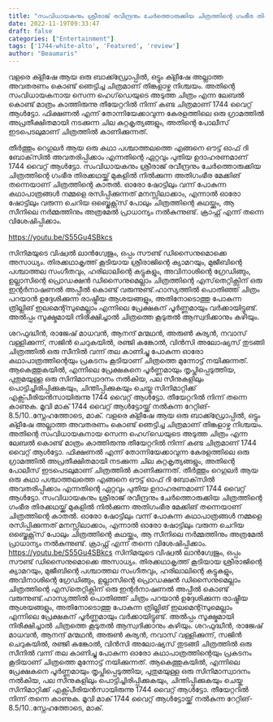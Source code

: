 ```yaml
---
title: "സംവിധായകനും ശ്രീരാജ് രവീന്ദ്രനും ചേർത്തൊരുക്കിയ ചിത്രത്തിന്റെ ഗംഭീര തിരക്കഥയ്ക്ക് മുകളിൽ നിൽക്കുന്ന മേക്കിങ്"
date: 2022-11-19T09:33:47
draft: false
categories: ["Entertainment"]
tags: ['1744-white-alto', 'Featured', 'review']
author: "Beaumaris"
---
```


വളരെ ക്ളീഷേ ആയ ഒരു ബാക്ക്ഡ്രോപ്പിൽ, ഒട്ടും ക്ളീഷേ അല്ലാത്ത അവതരണം കൊണ്ട് ഞെട്ടിച്ച ചിത്രമാണ് തിങ്കളാഴ്ച നിശ്ചയം. അതിന്റെ സംവിധായകനായ സെന്ന ഹെഗ്‌ഡെയുടെ അടുത്ത ചിത്രം എന്ന ലേബൽ കൊണ്ട് മാത്രം കാത്തിരുന്നു തീയേറ്ററിൽ നിന്ന് കണ്ട ചിത്രമാണ് 1744 വൈറ്റ് ആൾട്ടോ. ഫിക്ഷണൽ എന്ന് തോന്നിയേക്കാവുന്ന കേരളത്തിലെ ഒരു ഗ്രാമത്തിൽ അപ്രതീക്ഷിതമായി നടക്കുന്ന ചില കുറ്റകൃത്യങ്ങളും, അതിന്റെ പോലീസ് ഇടപെടലുമാണ് ചിത്രത്തിൽ കാണിക്കുന്നത്.

തീർത്തും റെഗുലർ ആയ ഒരു കഥാ പശ്ചാത്തലത്തെ എങ്ങനെ ഔട്ട് ഓഫ് ദി ബോക്‌സിൽ അവതരിപ്പിക്കാം എന്നതിന്റെ ഏറ്റവും പുതിയ ഉദാഹരണമാണ് 1744 വൈറ്റ് ആൾട്ടോ. സംവിധായകനും ശ്രീരാജ് രവീന്ദ്രനും ചേർത്തൊരുക്കിയ ചിത്രത്തിന്റെ ഗംഭീര തിരക്കഥയ്ക്ക് മുകളിൽ നിൽക്കുന്ന അതിഗംഭീര മേക്കിങ് തന്നെയാണ് ചിത്രത്തിന്റെ കാതൽ. ഓരോ ഷോട്ടിലും വന്ന് പോകുന്ന കഥാപാത്രങ്ങൾ നമ്മളെ രസിപ്പിക്കുന്നത് മനസ്സിലാക്കാം, എന്നാൽ ഓരോ ഷോട്ടിലും വരുന്ന ചെറിയ ഒബ്ജെക്റ്റ്‌സ് പോലും ചിത്രത്തിന്റെ കഥയ്ക്കും, ആ സീനിലെ നർമ്മത്തിനും അത്രമേൽ പ്രാധാന്യം നൽകുന്നുണ്ട്. ക്രാഫ്റ്റ് എന്ന് തന്നെ വിശേഷിപ്പിക്കാം.

https://youtu.be/S55Gu4SBkcs

സിനിമയുടെ വിഷ്വൽ ലാൻഗ്വേജും, ഒപ്പം സൗണ്ട് ഡിസൈനുമൊക്കെ അസാധ്യം. തിരക്കഥാകൃത്ത് കൂടിയായ ശ്രീരാജിന്റെ ക്യാമറയും, മുജീബിന്റെ പശ്ചാത്തല സംഗീതവും, ഹരിലാലിന്റെ കട്ടുകളും, അവിനാശിന്റെ ഗ്രേഡിങ്ങും, ഉല്ലാസിന്റെ പ്രൊഡക്ഷൻ ഡിസൈനുമെല്ലാം ചിത്രത്തിന്റെ എസ്‌തെറ്റിക്സിന് ഒരു ഇന്റർനാഷണൽ അപ്പീൽ കൊണ്ട് വരുന്നുണ്ട്.ഹാസ്യത്തിൽ പൊതിഞ്ഞ് ചിത്രം പറയാൻ ഉദ്ദേശിക്കുന്ന രാഷ്ട്രീയ ആശയങ്ങളും, അതിനോടൊത്തു പോകുന്ന ത്രില്ലിങ് ഇലമെന്റ്സുമെല്ലാം എന്നിലെ പ്രേക്ഷകന് പൂർണ്ണമായും വർക്കായിട്ടുണ്ട്. അൽപ്പം സൂക്ഷ്മമായി നിരീക്ഷിച്ചാൽ ചിത്രത്തെ കൂടുതൽ ആസ്വദിക്കാനും കഴിയും.

ശറഫുദ്ധീൻ, രാജേഷ് മാധവൻ, ആനന്ദ് മന്മഥൻ, അരുൺ കുര്യൻ, നവാസ് വള്ളിക്കുന്ന്, സജിൻ ചെറുകയിൽ, രഞ്ജി കങ്കോൽ, വിൻസി അലോഷ്യസ് തുടങ്ങി ചിത്രത്തിൽ ഒരു സീനിൽ വന്ന് തല കാണിച്ചു പോകുന്ന ഓരോ കഥാപാത്രത്തിന്റെയും പ്രകടനം കൂടിയാണ് ചിത്രത്തെ മുന്നോട്ട് നയിക്കുന്നത്.
ആകെത്തുകയിൽ, എന്നിലെ പ്രേക്ഷകനെ പൂർണ്ണമായും തൃപ്തിപ്പെടുത്തിയ, പുതുമയുള്ള ഒരു സിനിമാസ്വാദനം നൽകിയ, പല സീനുകളിലും പൊട്ടിച്ചിരിപ്പിക്കുകയും, ചിന്തിപ്പിക്കുകയും ചെയ്ത സിനിമാറ്റിക്ക് എക്സ്പീരിയൻസായിരുന്നു 1744 വൈറ്റ് ആൾട്ടോ. തീയേറ്ററിൽ നിന്ന് തന്നെ കാണുക.
മൂവി മാക് 1744 വൈറ്റ് ആൾട്ടോയ്ക്ക് നൽകുന്ന റേറ്റിങ്- 8.5/10..സ്നേഹത്തോടെ, മാക്.
വളരെ ക്ളീഷേ ആയ ഒരു ബാക്ക്ഡ്രോപ്പിൽ, ഒട്ടും ക്ളീഷേ അല്ലാത്ത അവതരണം കൊണ്ട് ഞെട്ടിച്ച ചിത്രമാണ് തിങ്കളാഴ്ച നിശ്ചയം. അതിന്റെ സംവിധായകനായ സെന്ന ഹെഗ്‌ഡെയുടെ അടുത്ത ചിത്രം എന്ന ലേബൽ കൊണ്ട് മാത്രം കാത്തിരുന്നു തീയേറ്ററിൽ നിന്ന് കണ്ട ചിത്രമാണ് 1744 വൈറ്റ് ആൾട്ടോ. ഫിക്ഷണൽ എന്ന് തോന്നിയേക്കാവുന്ന കേരളത്തിലെ ഒരു ഗ്രാമത്തിൽ അപ്രതീക്ഷിതമായി നടക്കുന്ന ചില കുറ്റകൃത്യങ്ങളും, അതിന്റെ പോലീസ് ഇടപെടലുമാണ് ചിത്രത്തിൽ കാണിക്കുന്നത്. തീർത്തും റെഗുലർ ആയ ഒരു കഥാ പശ്ചാത്തലത്തെ എങ്ങനെ ഔട്ട് ഓഫ് ദി ബോക്‌സിൽ അവതരിപ്പിക്കാം എന്നതിന്റെ ഏറ്റവും പുതിയ ഉദാഹരണമാണ് 1744 വൈറ്റ് ആൾട്ടോ. സംവിധായകനും ശ്രീരാജ് രവീന്ദ്രനും ചേർത്തൊരുക്കിയ ചിത്രത്തിന്റെ ഗംഭീര തിരക്കഥയ്ക്ക് മുകളിൽ നിൽക്കുന്ന അതിഗംഭീര മേക്കിങ് തന്നെയാണ് ചിത്രത്തിന്റെ കാതൽ. ഓരോ ഷോട്ടിലും വന്ന് പോകുന്ന കഥാപാത്രങ്ങൾ നമ്മളെ രസിപ്പിക്കുന്നത് മനസ്സിലാക്കാം, എന്നാൽ ഓരോ ഷോട്ടിലും വരുന്ന ചെറിയ ഒബ്ജെക്റ്റ്‌സ് പോലും ചിത്രത്തിന്റെ കഥയ്ക്കും, ആ സീനിലെ നർമ്മത്തിനും അത്രമേൽ പ്രാധാന്യം നൽകുന്നുണ്ട്. ക്രാഫ്റ്റ് എന്ന് തന്നെ വിശേഷിപ്പിക്കാം. https://youtu.be/S55Gu4SBkcs സിനിമയുടെ വിഷ്വൽ ലാൻഗ്വേജും, ഒപ്പം സൗണ്ട് ഡിസൈനുമൊക്കെ അസാധ്യം. തിരക്കഥാകൃത്ത് കൂടിയായ ശ്രീരാജിന്റെ ക്യാമറയും, മുജീബിന്റെ പശ്ചാത്തല സംഗീതവും, ഹരിലാലിന്റെ കട്ടുകളും, അവിനാശിന്റെ ഗ്രേഡിങ്ങും, ഉല്ലാസിന്റെ പ്രൊഡക്ഷൻ ഡിസൈനുമെല്ലാം ചിത്രത്തിന്റെ എസ്‌തെറ്റിക്സിന് ഒരു ഇന്റർനാഷണൽ അപ്പീൽ കൊണ്ട് വരുന്നുണ്ട്.ഹാസ്യത്തിൽ പൊതിഞ്ഞ് ചിത്രം പറയാൻ ഉദ്ദേശിക്കുന്ന രാഷ്ട്രീയ ആശയങ്ങളും, അതിനോടൊത്തു പോകുന്ന ത്രില്ലിങ് ഇലമെന്റ്സുമെല്ലാം എന്നിലെ പ്രേക്ഷകന് പൂർണ്ണമായും വർക്കായിട്ടുണ്ട്. അൽപ്പം സൂക്ഷ്മമായി നിരീക്ഷിച്ചാൽ ചിത്രത്തെ കൂടുതൽ ആസ്വദിക്കാനും കഴിയും. ശറഫുദ്ധീൻ, രാജേഷ് മാധവൻ, ആനന്ദ് മന്മഥൻ, അരുൺ കുര്യൻ, നവാസ് വള്ളിക്കുന്ന്, സജിൻ ചെറുകയിൽ, രഞ്ജി കങ്കോൽ, വിൻസി അലോഷ്യസ് തുടങ്ങി ചിത്രത്തിൽ ഒരു സീനിൽ വന്ന് തല കാണിച്ചു പോകുന്ന ഓരോ കഥാപാത്രത്തിന്റെയും പ്രകടനം കൂടിയാണ് ചിത്രത്തെ മുന്നോട്ട് നയിക്കുന്നത്. ആകെത്തുകയിൽ, എന്നിലെ പ്രേക്ഷകനെ പൂർണ്ണമായും തൃപ്തിപ്പെടുത്തിയ, പുതുമയുള്ള ഒരു സിനിമാസ്വാദനം നൽകിയ, പല സീനുകളിലും പൊട്ടിച്ചിരിപ്പിക്കുകയും, ചിന്തിപ്പിക്കുകയും ചെയ്ത സിനിമാറ്റിക്ക് എക്സ്പീരിയൻസായിരുന്നു 1744 വൈറ്റ് ആൾട്ടോ. തീയേറ്ററിൽ നിന്ന് തന്നെ കാണുക. മൂവി മാക് 1744 വൈറ്റ് ആൾട്ടോയ്ക്ക് നൽകുന്ന റേറ്റിങ്- 8.5/10..സ്നേഹത്തോടെ, മാക്.
